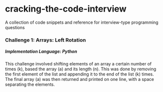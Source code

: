 # cracking-the-code-interview
A collection of code snippets and reference for interview-type programming questions

### Challenge 1: Arrays: Left Rotation
##### Implementation Language: Python
This challenge involved shifting elements of an array a certain number of times (k), based the array (a) and its length (n). This was done by removing the first element of the list and appending it to the end of the list (k) times. The final array (a) was then returned and printed on one line, with a space separating the elements.
